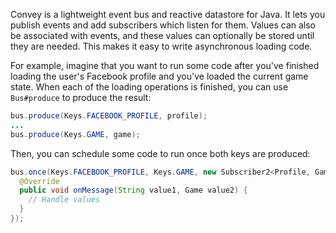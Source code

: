 Convey is a lightweight event bus and reactive datastore for Java. It lets you publish events and add subscribers which listen for them. Values can also be associated with events, and these values can optionally be stored until they are needed. This makes it easy to write asynchronous loading code.

For example, imagine that you want to run some code after you've finished loading the user's Facebook profile and you've loaded the current game state. When each of the loading operations is finished, you can use `Bus#produce` to produce the result:

```java
bus.produce(Keys.FACEBOOK_PROFILE, profile);
...
bus.produce(Keys.GAME, game);
```

Then, you can schedule some code to run once both keys are produced:

```java
bus.once(Keys.FACEBOOK_PROFILE, Keys.GAME, new Subscriber2<Profile, Game>() {
  @Override
  public void onMessage(String value1, Game value2) {
    // Handle values
  }
});
```
